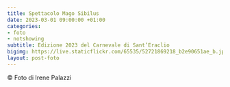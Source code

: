 ```yaml
---
title: Spettacolo Mago Sibilus
date: 2023-03-01 09:00:00 +01:00
categories:
- foto
- notshowing
subtitle: Edizione 2023 del Carnevale di Sant’Eraclio
bigimg: https://live.staticflickr.com/65535/52721869218_b2e90651ae_b.jpg
layout: post-foto
---
```


<div class="flickr-album-contaier" data-photoset="72177720306399555"></div>
© Foto di Irene Palazzi
